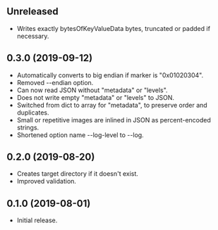 ## Unreleased

- Writes exactly bytesOfKeyValueData bytes, truncated or padded if necessary.

## 0.3.0 (2019-09-12)

- Automatically converts to big endian if marker is "0x01020304".
- Removed --endian option.
- Can now read JSON without "metadata" or "levels".
- Does not write empty "metadata" or "levels" to JSON.
- Switched from dict to array for "metadata", to preserve order and duplicates.
- Small or repetitive images are inlined in JSON as percent-encoded strings.
- Shortened option name --log-level to --log.

## 0.2.0 (2019-08-20)

- Creates target directory if it doesn't exist.
- Improved validation.

## 0.1.0 (2019-08-01)

- Initial release.
